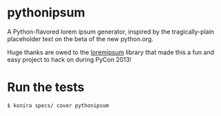 pythonipsum
===========

A Python-flavored lorem ipsum generator, inspired by the tragically-plain
placeholder text on the beta of the new python.org.

Huge thanks are owed to the [loremipsum][loremipsum] library that made this a
fun and easy project to hack on during PyCon 2013!

[loremipsum]: http://pythonhosted.org/loremipsum/

Run the tests
=============

    $ konira specs/ cover pythonipsum

